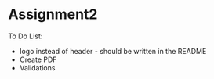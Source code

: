 # Assignment2
 To Do List:
 - logo instead of header - should be written in the README
 - Create PDF
 - Validations


 


 

 
